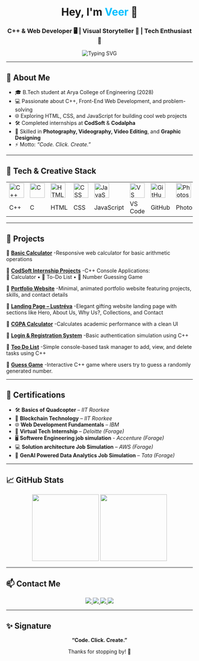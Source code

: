 <h1 align="center">Hey, I'm <span style="color:#00bfff;">Veer</span> 👋</h1>
<h3 align="center">C++ & Web Developer 🖥️ | Visual Storyteller 📸 | Tech Enthusiast 🚀</h3>

<p align="center">
  <img src="https://readme-typing-svg.demolab.com?font=Fira+Code&size=22&pause=1000&color=00BFFF&center=true&vCenter=true&width=500&lines=Code.+Click.+Create.;C%2B%2B+|+HTML+CSS+JS+|+Photography;Internships+@+CodSoft+%26+Codalpha" alt="Typing SVG">
</p>

---

## 🧠 About Me

- 🎓 B.Tech student at Arya College of Engineering (2028)
- 💻 Passionate about C++, Front-End Web Development, and problem-solving
- 🌐 Exploring HTML, CSS, and JavaScript for building cool web projects
- 🛠️ Completed internships at **CodSoft** & **Codalpha**
- 📸 Skilled in **Photography, Videography, Video Editing**, and **Graphic Designing**
- ⚡ Motto: _“Code. Click. Create.”_

---

## 🧰 Tech & Creative Stack

<table>
  <tr>
    <td><img src="https://img.icons8.com/color/48/c-plus-plus-logo.png" alt="C++" width="40"/></td>
    <td><img src="https://img.icons8.com/ios-filled/50/c.png" alt="C" width="40"/></td>
    <td><img src="https://img.icons8.com/color/48/html-5--v1.png" alt="HTML" width="40"/></td>
    <td><img src="https://img.icons8.com/color/48/css3.png" alt="CSS" width="40"/></td>
    <td><img src="https://img.icons8.com/color/48/javascript--v1.png" alt="JavaScript" width="40"/></td>
    <td><img src="https://img.icons8.com/fluency/48/visual-studio-code-2019.png" alt="VS Code" width="40"/></td>
    <td><img src="https://img.icons8.com/glyph-neue/64/github.png" alt="GitHub" width="40"/></td>
    <td><img src="https://img.icons8.com/color/48/adobe-photoshop--v1.png" alt="Photoshop" width="40"/></td>
    <td><img src="https://img.icons8.com/color/48/adobe-lightroom.png" alt="Lightroom" width="40"/></td>
    <td><img src="https://play-lh.googleusercontent.com/Z3mHyYQ_pR5jO1mio-xN9L0uR91H11Mg_tLoIRlRSnMWhVxIijUoBIBnfwg6nxNo1Q=w240-h480-rw" alt="VN" width="40"/></td>
  </tr>
  <tr>
    <td>C++</td>
    <td>C</td>
    <td>HTML</td>
    <td>CSS</td>
    <td>JavaScript</td>
    <td>VS Code</td>
    <td>GitHub</td>
    <td>Photoshop</td>
    <td>Lightroom</td>
    <td>VN Editor</td>
  </tr>
</table>

---


## 🚀 Projects

🔹 [**Basic Calculator**](https://xyresiiic.github.io/Basic_calculator/)  -Responsive web calculator for basic arithmetic operations  

🔹 [**CodSoft Internship Projects**](https://github.com/xyresiiic/CODSOFT)  -C++ Console Applications:  
🧮 Calculator • 📝 To-Do List • 🎯 Number Guessing Game  

🔹 [**Portfolio Website**](https://xyresiiic.github.io/Portfolio/)  -Minimal, animated portfolio website featuring projects, skills, and contact details  

🔹 [**Landing Page – Lustréva**](https://xyresiiic.github.io/Landinge-page/)  -Elegant gifting website landing page with sections like Hero, About Us, Why Us?, Collections, and Contact  

🔹 [**CGPA Calculator**](https://github.com/xyresiiic/codealpha_projects/blob/main/cgpa%20calculator.cpp)  -Calculates academic performance with a clean UI  

🔹 [**Login & Registration System**](https://github.com/xyresiiic/codealpha_projects/blob/main/login%26registrationsyatem.cpp)  -Basic authentication simulation using C++  

🔹 [**Too Do List**](https://github.com/xyresiiic/CODSOFT/blob/main/TO.DO.LIST.cpp)  -Simple console-based task manager to add, view, and delete tasks using C++  

🔹 [**Guess Game**](https://github.com/xyresiiic/CODSOFT/blob/main/guessgame.cpp)  -Interactive C++ game where users try to guess a randomly generated number.  




---

## 📜 Certifications

- 🛠 **Basics of Quadcopter** – *IIT Roorkee*
- 🔐 **Blockchain Technology** – *IIT Roorkee*
- 🌐 **Web Development Fundamentals** – *IBM*
- 💼 **Virtual Tech Internship** – *Deloitte (Forage)*
- 🖥️ **Softwere Engineering job simulation** - *Accenture (Forage)*
- 💻 **Solution architecture Job Simulation** – *AWS (Forage)*
- 🧰 **GenAI Powered Data Analytics Job Simulation** – *Tata (Forage)*

---

## 📈 GitHub Stats

<p align="center">
  <img src="https://github-readme-stats.vercel.app/api?username=xyresiiic&show_icons=true&theme=tokyonight&hide_border=true" height="180"/>
  <img src="https://github-readme-stats.vercel.app/api/top-langs/?username=xyresiiic&layout=compact&theme=tokyonight&hide_border=true" height="180"/>
</p>

---

## 📫 Contact Me

<p align="center">
  <a href="mailto:xyresiiic@gmail.com">
    <img src="https://img.shields.io/badge/Gmail-D14836?style=for-the-badge&logo=gmail&logoColor=white" />
  </a>
  <a href="https://instagram.com/ivee.rrr" target="_blank">
    <img src="https://img.shields.io/badge/Instagram-E4405F?style=for-the-badge&logo=instagram&logoColor=white" />
  </a>
  <a href="https://linkedin.com/in/veer-pratap-singh-77702b316" target="_blank">
    <img src="https://img.shields.io/badge/LinkedIn-0077B5?style=for-the-badge&logo=linkedin&logoColor=white" />
  </a>
  <a href="https://github.com/xyresiiic" target="_blank">
    <img src="https://img.shields.io/badge/GitHub-181717?style=for-the-badge&logo=github&logoColor=white" />
  </a>
</p>

---

## ✨ Signature

<p align="center"><b>“Code. Click. Create.”</b></p>
<p align="center">Thanks for stopping by! 🚀</p>
